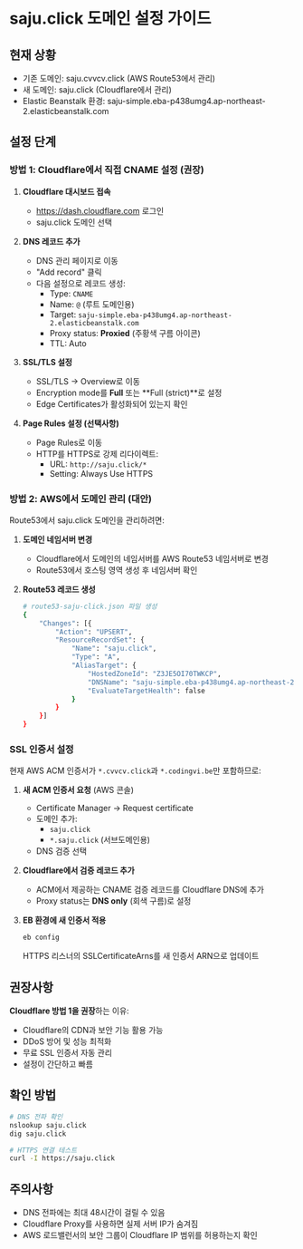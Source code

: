 # saju.click 도메인 설정 가이드

## 현재 상황
- 기존 도메인: saju.cvvcv.click (AWS Route53에서 관리)
- 새 도메인: saju.click (Cloudflare에서 관리)
- Elastic Beanstalk 환경: saju-simple.eba-p438umg4.ap-northeast-2.elasticbeanstalk.com

## 설정 단계

### 방법 1: Cloudflare에서 직접 CNAME 설정 (권장)

1. **Cloudflare 대시보드 접속**
   - https://dash.cloudflare.com 로그인
   - saju.click 도메인 선택

2. **DNS 레코드 추가**
   - DNS 관리 페이지로 이동
   - "Add record" 클릭
   - 다음 설정으로 레코드 생성:
     - Type: `CNAME`
     - Name: `@` (루트 도메인용)
     - Target: `saju-simple.eba-p438umg4.ap-northeast-2.elasticbeanstalk.com`
     - Proxy status: **Proxied** (주황색 구름 아이콘)
     - TTL: Auto

3. **SSL/TLS 설정**
   - SSL/TLS → Overview로 이동
   - Encryption mode를 **Full** 또는 **Full (strict)**로 설정
   - Edge Certificates가 활성화되어 있는지 확인

4. **Page Rules 설정 (선택사항)**
   - Page Rules로 이동
   - HTTP를 HTTPS로 강제 리다이렉트:
     - URL: `http://saju.click/*`
     - Setting: Always Use HTTPS

### 방법 2: AWS에서 도메인 관리 (대안)

Route53에서 saju.click 도메인을 관리하려면:

1. **도메인 네임서버 변경**
   - Cloudflare에서 도메인의 네임서버를 AWS Route53 네임서버로 변경
   - Route53에서 호스팅 영역 생성 후 네임서버 확인

2. **Route53 레코드 생성**
   ```bash
   # route53-saju-click.json 파일 생성
   {
       "Changes": [{
           "Action": "UPSERT",
           "ResourceRecordSet": {
               "Name": "saju.click",
               "Type": "A",
               "AliasTarget": {
                   "HostedZoneId": "Z3JE5OI70TWKCP",
                   "DNSName": "saju-simple.eba-p438umg4.ap-northeast-2.elasticbeanstalk.com",
                   "EvaluateTargetHealth": false
               }
           }
       }]
   }
   ```

### SSL 인증서 설정

현재 AWS ACM 인증서가 `*.cvvcv.click`과 `*.codingvi.be`만 포함하므로:

1. **새 ACM 인증서 요청** (AWS 콘솔)
   - Certificate Manager → Request certificate
   - 도메인 추가:
     - `saju.click`
     - `*.saju.click` (서브도메인용)
   - DNS 검증 선택

2. **Cloudflare에서 검증 레코드 추가**
   - ACM에서 제공하는 CNAME 검증 레코드를 Cloudflare DNS에 추가
   - Proxy status는 **DNS only** (회색 구름)로 설정

3. **EB 환경에 새 인증서 적용**
   ```bash
   eb config
   ```
   HTTPS 리스너의 SSLCertificateArns를 새 인증서 ARN으로 업데이트

## 권장사항

**Cloudflare 방법 1을 권장**하는 이유:
- Cloudflare의 CDN과 보안 기능 활용 가능
- DDoS 방어 및 성능 최적화
- 무료 SSL 인증서 자동 관리
- 설정이 간단하고 빠름

## 확인 방법

```bash
# DNS 전파 확인
nslookup saju.click
dig saju.click

# HTTPS 연결 테스트
curl -I https://saju.click
```

## 주의사항

- DNS 전파에는 최대 48시간이 걸릴 수 있음
- Cloudflare Proxy를 사용하면 실제 서버 IP가 숨겨짐
- AWS 로드밸런서의 보안 그룹이 Cloudflare IP 범위를 허용하는지 확인